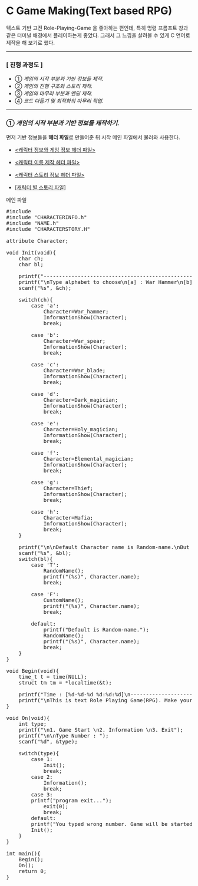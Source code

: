 # C Game Making(Text based RPG)
텍스트 기반 고전 Role-Playing-Game 을 좋아하는 편인데, 특히 명령 프롬프트 창과 같은 터미널 배경에서 플레이하는게 좋았다. 그래서 그 느낌을 살려볼 수 있게 C 언어로 제작을 해 보기로 했다. 
- - -
### [ 진행 과정도 ]
- ① *게임의 시작 부분과 기반 정보들 제작.*
- ② *게임의 진행 구조와 스토리 제작.*
- ③ *게임의 마무리 부분과 엔딩 제작.*
- ④ *코드 다듬기 및 최적화의 마무리 작업.*
- - -
### ① *게임의 시작 부분과 기반 정보들 제작하기.*

먼저 기반 정보들을 **헤더 파일**로 만들어준 뒤 시작 메인 파일에서 불러와 사용한다.

- [<캐릭터 정보와 게임 정보 헤더 파일>](CHARACTERINFO.h)

- [<캐릭터 이름 제작 헤더 파일>](NAME.H)

- [<캐릭터 스토리 정보 헤더 파일>](CHARACTERSTORY.h)

- [[캐릭터 별 스토리 파일]](CharacterStory.zip)

메인 파일
<pre>
#include <stdio.h>
#include "CHARACTERINFO.h"
#include "NAME.h"
#include "CHARACTERSTORY.H"

attribute Character;

void Init(void){
    char ch;
    char bl;
    
    printf("---------------------------------------------------------------------------------------\nAt first, choose, name your character(you can name your character Random-name or Custom-name).\nThen Read some information of game rule, ... whatever\n");
    printf("\nType alphabet to choose\n[a] : War Hammer\n[b] : War Spear\n[c] : War Blade\n[d] : Dark Magician\n[e] : Holy Magician\n[f] : Elemental_magician\n[g] : Thief\n[h] : Mafia\n:");
    scanf("%s", &ch);
    
    switch(ch){
        case 'a':
            Character=War_hammer;
            InformationShow(Character);
            break;

        case 'b':
            Character=War_spear;
            InformationShow(Character);
            break; 

        case 'c':
            Character=War_blade;
            InformationShow(Character);
            break;

        case 'd':
            Character=Dark_magician;
            InformationShow(Character);
            break;

        case 'e':
            Character=Holy_magician;
            InformationShow(Character);
            break;   

        case 'f':
            Character=Elemental_magician;
            InformationShow(Character);
            break; 

        case 'g':
            Character=Thief;
            InformationShow(Character);
            break;  

        case 'h':
            Character=Mafia;
            InformationShow(Character);
            break;        
    }
    
    printf("\n\nDefault Character name is Random-name.\nBut you can choose.\nRandom-name or Custom-name?\nType [T] for Random-name or [F] for Custom-name :");
    scanf("%s", &bl);
    switch(bl){
        case 'T':
            RandomName();
            printf("(%s)", Character.name);
            break;

        case 'F':
            CustomName();
            printf("(%s)", Character.name);
            break;

        default:
            printf("Default is Random-name.");
            RandomName();
            printf("(%s)", Character.name);
            break;
    }
}

void Begin(void){
    time_t t = time(NULL);
    struct tm tm = *localtime(&t);
 
    printf("Time : [%d-%d-%d %d:%d:%d]\n---------------------------------------------------------------------------------------", tm.tm_year+1900, tm.tm_mon+1, tm.tm_mday, tm.tm_hour, tm.tm_min, tm.tm_sec);
    printf("\nThis is text Role Playing Game(RPG). Make your own character and start the game.\n");
}

void On(void){
    int type;
    printf("\n1. Game Start \n2. Information \n3. Exit");
    printf("\n\nType Number : ");
    scanf("%d", &type);
    
    switch(type){
        case 1:
            Init();
            break;
        case 2:
            Information();
            break;
        case 3:
        printf("program exit...");
            exit(0);
            break;
        default:
        printf("You typed wrong number. Game will be started.");
        Init();
    }
}

int main(){
    Begin();
    On();
    return 0;
}
</pre>
